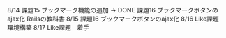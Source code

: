 8/14
課題15 ブックマーク機能の追加 → DONE
課題16 ブックマークボタンのajax化
Railsの教科書
8/15
課題16 ブックマークボタンのajax化
8/16
Like課題　環境構築
8/17
Like課題　着手

